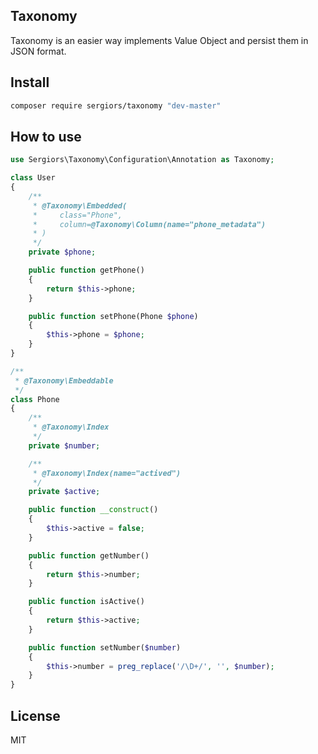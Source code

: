 Taxonomy
--------

Taxonomy is an easier way implements Value Object and persist them in JSON format.

Install
-------
```bash
composer require sergiors/taxonomy "dev-master"
```

How to use
----------

```php
use Sergiors\Taxonomy\Configuration\Annotation as Taxonomy;

class User
{
    /**
     * @Taxonomy\Embedded(
     *     class="Phone",
     *     column=@Taxonomy\Column(name="phone_metadata")
     * )
     */
    private $phone;

    public function getPhone()
    {
        return $this->phone;
    }

    public function setPhone(Phone $phone)
    {
        $this->phone = $phone;
    }
}

/**
 * @Taxonomy\Embeddable
 */
class Phone
{
    /**
     * @Taxonomy\Index
     */
    private $number;

    /**
     * @Taxonomy\Index(name="actived")
     */
    private $active;

    public function __construct()
    {
        $this->active = false;
    }

    public function getNumber()
    {
        return $this->number;
    }

    public function isActive()
    {
        return $this->active;
    }

    public function setNumber($number)
    {
        $this->number = preg_replace('/\D+/', '', $number);
    }
}
```

License
-------
MIT

